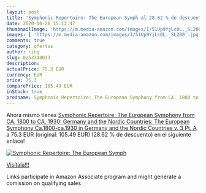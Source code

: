 ```yaml
---
layout: post
title: 'Symphonic Repertoire: The European Symph al 28.62 % de descuento'
date: 2020-10-20 15:12:47
thumbnailImage: 'https://m.media-amazon.com/images/I/51Up9YjLc0L._SL200_.jpg'
images: [ 'https://m.media-amazon.com/images/I/51Up9YjLc0L._SL200_.jpg' ]
comments: true
category: ofertas
author: ring
slug: 0253348013
description:
actualPrice: 75.3 EUR
currency: EUR
price: 75.3
comparePrice: 105.49 EUR
inStock: true
prodname: Symphonic Repertoire: The European Symphony from CA. 1800 to CA. 1930: Germany and the Nordic Countries: The European Symphony  Ca.1800-ca.1930  in Germany and the Nordic Countries v. 3  Pt. A
---
```


Ahora mismo tienes [Symphonic Repertoire: The European Symphony from CA. 1800 to CA. 1930: Germany and the Nordic Countries: The European Symphony  Ca.1800-ca.1930  in Germany and the Nordic Countries v. 3  Pt. A](https://www.amazon.es/dp/0253348013/?tag=tolees-21) a 75.3 EUR (original: 105.49 EUR) (28.62 %  de descuento) en el siguiente enlace!

[![Symphonic Repertoire: The European Symph](https://m.media-amazon.com/images/I/51Up9YjLc0L._SL200_.jpg)](https://www.amazon.es/dp/0253348013/?tag=tolees-21)

[Visítala!!!](https://www.amazon.es/dp/0253348013/?tag=tolees-21)

Links participate in Amazon Associate program and might generate a comission on qualifying sales
